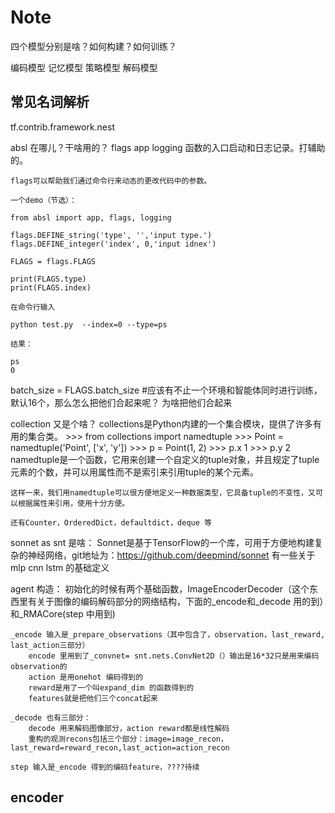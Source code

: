 # Note
四个模型分别是啥？如何构建？如何训练？

编码模型
记忆模型
策略模型
解码模型

## 常见名词解析

tf.contrib.framework.nest

absl 在哪儿？干啥用的？ flags app logging 函数的入口启动和日志记录。打辅助的。
    
    flags可以帮助我们通过命令行来动态的更改代码中的参数。

    一个demo（节选）：

    from absl import app, flags, logging
     
    flags.DEFINE_string('type', '','input type.')
    flags.DEFINE_integer('index', 0,'input idnex')
     
    FLAGS = flags.FLAGS
     
    print(FLAGS.type)
    print(FLAGS.index)

    在命令行输入

    python test.py  --index=0 --type=ps

    结果：

    ps
    0

batch_size = FLAGS.batch_size #应该有不止一个环境和智能体同时进行训练，默认16个，那么怎么把他们合起来呢？ 为啥把他们合起来


collection 又是个啥？
    collections是Python内建的一个集合模块，提供了许多有用的集合类。
    >>> from collections import namedtuple
    >>> Point = namedtuple('Point', ['x', 'y'])
    >>> p = Point(1, 2)
    >>> p.x
    1
    >>> p.y
    2
    namedtuple是一个函数，它用来创建一个自定义的tuple对象，并且规定了tuple元素的个数，并可以用属性而不是索引来引用tuple的某个元素。

    这样一来，我们用namedtuple可以很方便地定义一种数据类型，它具备tuple的不变性，又可以根据属性来引用，使用十分方便。

    还有Counter，OrderedDict，defaultdict，deque 等


sonnet as snt 是啥：
    Sonnet是基于TensorFlow的一个库，可用于方便地构建复杂的神经网络，git地址为：https://github.com/deepmind/sonnet
    有一些关于mlp cnn lstm 的基础定义

agent 构造：
    初始化的时候有两个基础函数，ImageEncoderDecoder（这个东西里有关于图像的编码解码部分的网络结构，下面的_encode和_decode 用的到）和_RMACore(step 中用到)
    
    _encode 输入是_prepare_observations（其中包含了，observation，last_reward, last_action三部分）
        encode 里用到了_convnet= snt.nets.ConvNet2D（）输出是16*32只是用来编码observation的
        action 是用onehot 编码得到的
        reward是用了一个叫expand_dim 的函数得到的
        features就是把他们三个concat起来

    _decode 也有三部分：
        decode 用来解码图像部分，action reward都是线性解码
        重构的观测recons包括三个部分：image=image_recon，last_reward=reward_recon,last_action=action_recon

    step 输入是_encode 得到的编码feature，????待续




## encoder





